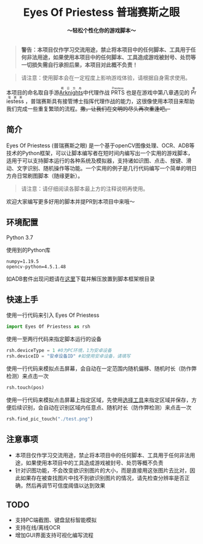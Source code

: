 <h1 align="center">
  Eyes Of Priestess 普瑞赛斯之眼
  <br>
</h1>

<p align="center">
  <b>～轻松个性化你的游戏脚本～</b>
  <br>
  <br>
</p>

> **警告：本项目仅作学习交流用途，禁止将本项目中的任何脚本、工具用于任何非法用途，如果使用本项目中的任何脚本、工具造成游戏被封号、处罚等一切损失需自行承担后果，本项目对此概不负责！**

> 请注意：使用脚本会在一定程度上影响游戏体验，请根据自身需求使用。


本项目的命名取自手游[<ruby><rt></rt>Arknights<rp>（</rp><rt>明日方舟</rt><rp>）</rp></ruby>](https://ak.hypergryph.com/index)中代理作战 <ruby><rt></rt>PRTS<rp>（</rp><rt>Priestess</rt><rp>）</rp></ruby> 也是在游戏中第八章遇见的 <ruby><rt></rt>Priestess<rp>（</rp><rt>普瑞赛斯</rt><rp>）</rp></ruby> ，普瑞赛斯具有接管博士指挥代理作战的能力，这很像使用本项目来帮助我们完成一些重复繁琐的流程。~~撒，让我们在文明的尽头再次重逢吧。~~


## 简介
Eyes Of Priestess (普瑞赛斯之眼) 是一个基于openCV图像处理、OCR、ADB等技术的Python框架，可以让脚本编写者在短时间内编写出一个实用的游戏脚本，适用于可以支持脚本运行的各种系统及模拟器，支持诸如识图、点击、按键、滑动、文字识别、随机操作等功能。一个实用的例子是几行代码编写一个简单的明日方舟日常刷图脚本（随缘更新）。

> 请注意：请仔细阅读各脚本最上方的注释说明再使用。

欢迎大家编写更多好用的脚本并提PR到本项目中来哦～

## 环境配置

Python 3.7

使用到的Python库

```
numpy=1.19.5
opencv-python=4.5.1.48
```

如ADB套件出现问题请在[这里](https://pan.baidu.com/s/15dpjviyIHezaT56knux2xQ?pwd=mr5p)下载并解压放置到脚本框架根目录

## 快速上手
使用一行代码来引入 Eyes Of Priestess
```python
import Eyes Of Priestess as rsh
```
使用一至两行代码来指定脚本运行的设备
```python
rsh.deviceType = 1 #0为PC环境，1为安卓设备
rsh.deviceID = "安卓设备ID" #如使用安卓设备，请填写
```
使用一行代码来模拟点击屏幕，会自动在一定范围内随机偏移、随机时长（防作弊检测）来点击一次
```python
rsh.touch(pos)
```
使用一行代码来模拟点击屏幕上指定区域，先使用[选择工具](https://github.com/hanmin0822/RaphaelScriptHelper/blob/master/FunctionDoc.md#%E6%A0%87%E7%82%B9%E6%88%AA%E5%8F%96%E5%B7%A5%E5%85%B7%E4%BD%BF%E7%94%A8%E8%AF%B4%E6%98%8E)来指定区域并保存，方便后续识别，会自动在识别区域内任意点、随机时长（防作弊检测）来点击一次
```python
rsh.find_pic_touch("./test.png")
```

## 注意事项
* 本项目仅作学习交流用途，禁止将本项目中的任何脚本、工具用于任何非法用途，如果使用本项目中的工具造成游戏被封号、处罚等概不负责
* 针对识图功能，不会改变欲识别图片的大小，而是直接用这张图片去比对，因此如果存在被查找图片中找不到欲识别图片的情况，请先检查分辨率是否正确，然后再调节可信度阈值以达到效果

## TODO
* 支持PC端截图、键盘鼠标智能模拟
* 支持在线/离线OCR
* 增加GUI界面支持可视化编写流程

